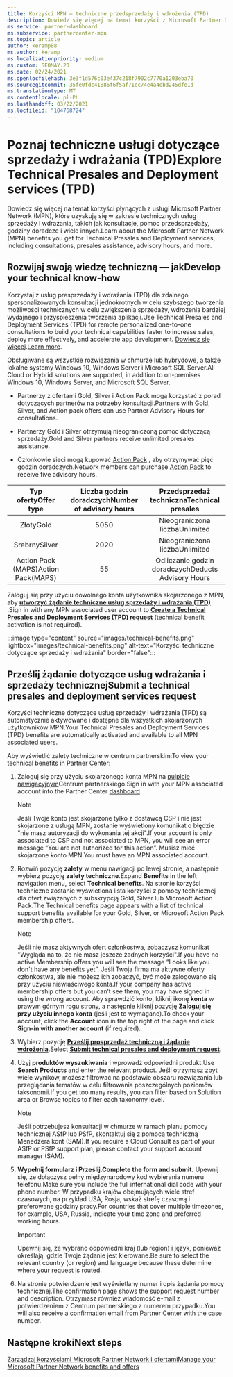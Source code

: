 ```yaml
---
title: Korzyści MPN — techniczne przedsprzedaży i wdrożenia (TPD)
description: Dowiedz się więcej na temat korzyści z Microsoft Partner Network (MPN) dla usług przedsprzedaży i wdrażania (TPD)
ms.service: partner-dashboard
ms.subservice: partnercenter-mpn
ms.topic: article
author: keramp88
ms.author: keramp
ms.localizationpriority: medium
ms.custom: SEOMAY.20
ms.date: 02/24/2021
ms.openlocfilehash: 3e3f1d576c03e437c218f7902c7770a1203eba70
ms.sourcegitcommit: 35fe0fdc41886f6f5af71ec74e4a4ebd245dfe1d
ms.translationtype: MT
ms.contentlocale: pl-PL
ms.lasthandoff: 03/22/2021
ms.locfileid: "104768724"
---
```

# <a name="explore-technical-presales-and-deployment-services-tpd"></a><span data-ttu-id="f0eb6-103">Poznaj techniczne usługi dotyczące sprzedaży i wdrażania (TPD)</span><span class="sxs-lookup"><span data-stu-id="f0eb6-103">Explore Technical Presales and Deployment services (TPD)</span></span> 

<span data-ttu-id="f0eb6-104">Dowiedz się więcej na temat korzyści płynących z usługi Microsoft Partner Network (MPN), które uzyskują się w zakresie technicznych usług sprzedaży i wdrażania, takich jak konsultacje, pomoc przedsprzedaży, godziny doradcze i wiele innych.</span><span class="sxs-lookup"><span data-stu-id="f0eb6-104">Learn about the Microsoft Partner Network (MPN) benefits you get for Technical Presales and Deployment services, including consultations, presales assistance, advisory hours, and more.</span></span>

## <a name="develop-your-technical-know-how"></a><span data-ttu-id="f0eb6-105">Rozwijaj swoją wiedzę techniczną — jak</span><span class="sxs-lookup"><span data-stu-id="f0eb6-105">Develop your technical know-how</span></span>

<span data-ttu-id="f0eb6-106">Korzystaj z usług presprzedaży i wdrażania (TPD) dla zdalnego spersonalizowanych konsultacji jednokrotnych w celu szybszego tworzenia możliwości technicznych w celu zwiększenia sprzedaży, wdrożenia bardziej wydajnego i przyspieszenia tworzenia aplikacji.</span><span class="sxs-lookup"><span data-stu-id="f0eb6-106">Use Technical Presales and Deployment Services (TPD) for remote personalized one-to-one consultations to build your technical capabilities faster to increase sales, deploy more effectively, and accelerate app development.</span></span> <span data-ttu-id="f0eb6-107">[Dowiedz się więcej](https://aka.ms/TPD).</span><span class="sxs-lookup"><span data-stu-id="f0eb6-107">[Learn more](https://aka.ms/TPD).</span></span>

<span data-ttu-id="f0eb6-108">Obsługiwane są wszystkie rozwiązania w chmurze lub hybrydowe, a także lokalne systemy Windows 10, Windows Server i Microsoft SQL Server.</span><span class="sxs-lookup"><span data-stu-id="f0eb6-108">All Cloud or Hybrid solutions are supported, in addition to on-premises Windows 10, Windows Server, and Microsoft SQL Server.</span></span> 

- <span data-ttu-id="f0eb6-109">Partnerzy z ofertami Gold, Silver i Action Pack mogą korzystać z porad dotyczących partnerów na potrzeby konsultacji.</span><span class="sxs-lookup"><span data-stu-id="f0eb6-109">Partners with Gold, Silver, and Action pack offers can use Partner Advisory Hours for consultations.</span></span> 

- <span data-ttu-id="f0eb6-110">Partnerzy Gold i Silver otrzymują nieograniczoną pomoc dotyczącą sprzedaży.</span><span class="sxs-lookup"><span data-stu-id="f0eb6-110">Gold and Silver partners receive unlimited presales assistance.</span></span> 

- <span data-ttu-id="f0eb6-111">Członkowie sieci mogą kupować [Action Pack](https://partner.microsoft.com/membership/action-pack) , aby otrzymywać pięć godzin doradczych.</span><span class="sxs-lookup"><span data-stu-id="f0eb6-111">Network members can purchase [Action Pack](https://partner.microsoft.com/membership/action-pack) to receive five advisory hours.</span></span>  

|     <span data-ttu-id="f0eb6-112">Typ oferty</span><span class="sxs-lookup"><span data-stu-id="f0eb6-112">Offer type</span></span>    | <span data-ttu-id="f0eb6-113">Liczba godzin doradczych</span><span class="sxs-lookup"><span data-stu-id="f0eb6-113">Number of advisory hours</span></span> |   <span data-ttu-id="f0eb6-114">Przedsprzedaż techniczna</span><span class="sxs-lookup"><span data-stu-id="f0eb6-114">Technical presales</span></span>   |
|:-----------------:|:------------------------:|:----------------------:|
|        <span data-ttu-id="f0eb6-115">Złoty</span><span class="sxs-lookup"><span data-stu-id="f0eb6-115">Gold</span></span>       |            <span data-ttu-id="f0eb6-116">50</span><span class="sxs-lookup"><span data-stu-id="f0eb6-116">50</span></span>            |        <span data-ttu-id="f0eb6-117">Nieograniczona liczba</span><span class="sxs-lookup"><span data-stu-id="f0eb6-117">Unlimited</span></span>       |
|       <span data-ttu-id="f0eb6-118">Srebrny</span><span class="sxs-lookup"><span data-stu-id="f0eb6-118">Silver</span></span>      |            <span data-ttu-id="f0eb6-119">20</span><span class="sxs-lookup"><span data-stu-id="f0eb6-119">20</span></span>            |        <span data-ttu-id="f0eb6-120">Nieograniczona liczba</span><span class="sxs-lookup"><span data-stu-id="f0eb6-120">Unlimited</span></span>       |
| <span data-ttu-id="f0eb6-121">Action Pack (MAPS)</span><span class="sxs-lookup"><span data-stu-id="f0eb6-121">Action Pack(MAPS)</span></span> |             <span data-ttu-id="f0eb6-122">5</span><span class="sxs-lookup"><span data-stu-id="f0eb6-122">5</span></span>            | <span data-ttu-id="f0eb6-123">Odliczanie godzin doradczych</span><span class="sxs-lookup"><span data-stu-id="f0eb6-123">Deducts Advisory Hours</span></span> |

<span data-ttu-id="f0eb6-124">Zaloguj się przy użyciu dowolnego konta użytkownika skojarzonego z MPN, aby **[utworzyć żądanie techniczne usług sprzedaży i wdrażania (TPD)](https://partner.microsoft.com/dashboard/mpn/membership/benefits/technical/createadvisoryhours-servicerequest)** .</span><span class="sxs-lookup"><span data-stu-id="f0eb6-124">Sign in with any MPN associated user account to **[Create a Technical Presales and Deployment Services (TPD) request](https://partner.microsoft.com/dashboard/mpn/membership/benefits/technical/createadvisoryhours-servicerequest)** (technical benefit activation is not required).</span></span>

:::image type="content" source="images/technical-benefits.png" lightbox="images/technical-benefits.png" alt-text="Korzyści techniczne dotyczące sprzedaży i wdrażania" border="false":::

## <a name="submit-a-technical-presales-and-deployment-services-request"></a><span data-ttu-id="f0eb6-126">Prześlij żądanie dotyczące usług wdrażania i sprzedaży technicznej</span><span class="sxs-lookup"><span data-stu-id="f0eb6-126">Submit a technical presales and deployment services request</span></span> 

<span data-ttu-id="f0eb6-127">Korzyści techniczne dotyczące usług sprzedaży i wdrażania (TPD) są automatycznie aktywowane i dostępne dla wszystkich skojarzonych użytkowników MPN.</span><span class="sxs-lookup"><span data-stu-id="f0eb6-127">Your Technical Presales and Deployment Services (TPD) benefits are automatically activated and available to all MPN associated users.</span></span> 

<span data-ttu-id="f0eb6-128">Aby wyświetlić zalety techniczne w centrum partnerskim:</span><span class="sxs-lookup"><span data-stu-id="f0eb6-128">To view your technical benefits in Partner Center:</span></span>

1. <span data-ttu-id="f0eb6-129">Zaloguj się przy użyciu skojarzonego konta MPN na [pulpicie nawigacyjnym](https://partner.microsoft.com/dashboard)Centrum partnerskiego.</span><span class="sxs-lookup"><span data-stu-id="f0eb6-129">Sign in with your MPN associated account into the Partner Center [dashboard](https://partner.microsoft.com/dashboard).</span></span> 

   > [!NOTE]
   > <span data-ttu-id="f0eb6-130">Jeśli Twoje konto jest skojarzone tylko z dostawcą CSP i nie jest skojarzone z usługą MPN, zostanie wyświetlony komunikat o błędzie "nie masz autoryzacji do wykonania tej akcji".</span><span class="sxs-lookup"><span data-stu-id="f0eb6-130">If your account is only associated to CSP and not associated to MPN, you will see an error message “You are not authorized for this action”.</span></span> <span data-ttu-id="f0eb6-131">Musisz mieć skojarzone konto MPN.</span><span class="sxs-lookup"><span data-stu-id="f0eb6-131">You must have an MPN associated account.</span></span>

2. <span data-ttu-id="f0eb6-132">Rozwiń pozycję **zalety** w menu nawigacji po lewej stronie, a następnie wybierz pozycję **zalety techniczne**.</span><span class="sxs-lookup"><span data-stu-id="f0eb6-132">Expand **Benefits** in the left navigation menu, select **Technical benefits**.</span></span> <span data-ttu-id="f0eb6-133">Na stronie korzyści techniczne zostanie wyświetlona lista korzyści z pomocy technicznej dla ofert związanych z subskrypcją Gold, Silver lub Microsoft Action Pack.</span><span class="sxs-lookup"><span data-stu-id="f0eb6-133">The Technical benefits page appears with a list of technical support benefits available for your Gold, Silver, or Microsoft Action Pack membership offers.</span></span> 

   > [!NOTE]
   > <span data-ttu-id="f0eb6-134">Jeśli nie masz aktywnych ofert członkostwa, zobaczysz komunikat "Wygląda na to, że nie masz jeszcze żadnych korzyści".</span><span class="sxs-lookup"><span data-stu-id="f0eb6-134">If you have no active Membership offers you will see the message “Looks like you don't have any benefits yet”.</span></span> <span data-ttu-id="f0eb6-135">Jeśli Twoja firma ma aktywne oferty członkostwa, ale nie możesz ich zobaczyć, być może zalogowano się przy użyciu niewłaściwego konta.</span><span class="sxs-lookup"><span data-stu-id="f0eb6-135">If your company has active membership offers but you can’t see them, you may have signed in using the wrong account.</span></span> <span data-ttu-id="f0eb6-136">Aby sprawdzić konto, kliknij ikonę **konta** w prawym górnym rogu strony, a następnie kliknij pozycję **Zaloguj się przy użyciu innego konta** (jeśli jest to wymagane).</span><span class="sxs-lookup"><span data-stu-id="f0eb6-136">To check your account, click the **Account** icon in the top right of the page and click **Sign-in with another account** (if required).</span></span>

3. <span data-ttu-id="f0eb6-137">Wybierz pozycję **[Prześlij prosprzedaż techniczną i żądanie wdrożenia](https://partner.microsoft.com/dashboard/mpn/membership/benefits/technical/createadvisoryhours-servicerequest)**.</span><span class="sxs-lookup"><span data-stu-id="f0eb6-137">Select **[Submit technical presales and deployment request](https://partner.microsoft.com/dashboard/mpn/membership/benefits/technical/createadvisoryhours-servicerequest)**.</span></span>

4. <span data-ttu-id="f0eb6-138">Użyj **produktów wyszukiwania** i wprowadź odpowiedni produkt.</span><span class="sxs-lookup"><span data-stu-id="f0eb6-138">Use **Search Products** and enter the relevant product.</span></span> <span data-ttu-id="f0eb6-139">Jeśli otrzymasz zbyt wiele wyników, możesz filtrować na podstawie obszaru rozwiązania lub przeglądania tematów w celu filtrowania poszczególnych poziomów taksonomii.</span><span class="sxs-lookup"><span data-stu-id="f0eb6-139">If you get too many results, you can filter based on Solution area or Browse topics to filter each taxonomy level.</span></span>

   > [!NOTE]
   > <span data-ttu-id="f0eb6-140">Jeśli potrzebujesz konsultacji w chmurze w ramach planu pomocy technicznej ASfP lub PSfP, skontaktuj się z pomocą techniczną Menedżera kont (SAM).</span><span class="sxs-lookup"><span data-stu-id="f0eb6-140">If you require a Cloud Consult as part of your ASfP or PSfP support plan, please contact your support account manager (SAM).</span></span>

5. <span data-ttu-id="f0eb6-141">**Wypełnij formularz i Prześlij.**</span><span class="sxs-lookup"><span data-stu-id="f0eb6-141">**Complete the form and submit.**</span></span> <span data-ttu-id="f0eb6-142">Upewnij się, że dołączysz pełny międzynarodowy kod wybierania numeru telefonu.</span><span class="sxs-lookup"><span data-stu-id="f0eb6-142">Make sure you include the full international dial code with your phone number.</span></span> <span data-ttu-id="f0eb6-143">W przypadku krajów obejmujących wiele stref czasowych, na przykład USA, Rosja, wskaż strefę czasową i preferowane godziny pracy.</span><span class="sxs-lookup"><span data-stu-id="f0eb6-143">For countries that cover multiple timezones,  for example, USA, Russia, indicate your time zone and preferred working hours.</span></span>

   > [!IMPORTANT]
   > <span data-ttu-id="f0eb6-144">Upewnij się, że wybrano odpowiedni kraj (lub region) i język, ponieważ określają, gdzie Twoje żądanie jest kierowane.</span><span class="sxs-lookup"><span data-stu-id="f0eb6-144">Be sure to select the relevant country (or region) and language because these determine where your request is routed.</span></span>

6. <span data-ttu-id="f0eb6-145">Na stronie potwierdzenie jest wyświetlany numer i opis żądania pomocy technicznej.</span><span class="sxs-lookup"><span data-stu-id="f0eb6-145">The confirmation page shows the support request number and description.</span></span> <span data-ttu-id="f0eb6-146">Otrzymasz również wiadomość e-mail z potwierdzeniem z Centrum partnerskiego z numerem przypadku.</span><span class="sxs-lookup"><span data-stu-id="f0eb6-146">You will also receive a confirmation email from Partner Center with the case number.</span></span>

## <a name="next-steps"></a><span data-ttu-id="f0eb6-147">Następne kroki</span><span class="sxs-lookup"><span data-stu-id="f0eb6-147">Next steps</span></span>

[<span data-ttu-id="f0eb6-148">Zarządzaj korzyściami Microsoft Partner Network i ofertami</span><span class="sxs-lookup"><span data-stu-id="f0eb6-148">Manage your Microsoft Partner Network benefits and offers</span></span>](manage-your-partner-network-benefits.md)
